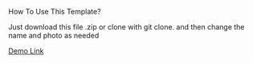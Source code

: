 How To Use This Template?

Just download this file .zip or clone with git clone. and then change the name and photo as needed 

<a href="https://DcoXer.github.io/web_coffee" target="_blank">Demo Link</a>
